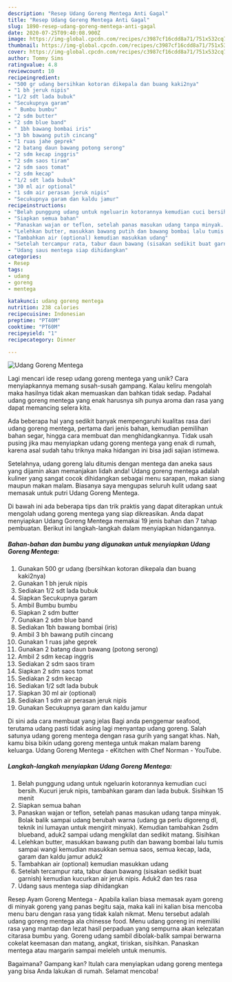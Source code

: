 ```yaml
---
description: "Resep Udang Goreng Mentega Anti Gagal"
title: "Resep Udang Goreng Mentega Anti Gagal"
slug: 1890-resep-udang-goreng-mentega-anti-gagal
date: 2020-07-25T09:40:08.900Z
image: https://img-global.cpcdn.com/recipes/c3987cf16cdd8a71/751x532cq70/udang-goreng-mentega-foto-resep-utama.jpg
thumbnail: https://img-global.cpcdn.com/recipes/c3987cf16cdd8a71/751x532cq70/udang-goreng-mentega-foto-resep-utama.jpg
cover: https://img-global.cpcdn.com/recipes/c3987cf16cdd8a71/751x532cq70/udang-goreng-mentega-foto-resep-utama.jpg
author: Tommy Sims
ratingvalue: 4.8
reviewcount: 10
recipeingredient:
- "500 gr udang bersihkan kotoran dikepala dan buang kaki2nya"
- "1 bh jeruk nipis"
- "1/2 sdt lada bubuk"
- "Secukupnya garam"
- " Bumbu bumbu"
- "2 sdm butter"
- "2 sdm blue band"
- " 1bh bawang bombai iris"
- "3 bh bawang putih cincang"
- "1 ruas jahe geprek"
- "2 batang daun bawang potong serong"
- "2 sdm kecap inggris"
- "2 sdm saos tiram"
- "2 sdm saos tomat"
- "2 sdm kecap"
- "1/2 sdt lada bubuk"
- "30 ml air optional"
- "1 sdm air perasan jeruk nipis"
- "Secukupnya garam dan kaldu jamur"
recipeinstructions:
- "Belah punggung udang untuk ngeluarin kotorannya kemudian cuci bersih. Kucuri jeruk nipis, tambahkan garam dan lada bubuk. Sisihkan 15 menit"
- "Siapkan semua bahan"
- "Panaskan wajan or teflon, setelah panas masukan udang tanpa minyak. Bolak balik sampai udang berubah warna (udang ga perlu digoreng dl, teknik ini lumayan untuk mengirit minyak). Kemudian tambahkan 2sdm blueband, aduk2 sampai udang mengkilat dan sedikit matang. Sisihkan"
- "Lelehkan butter, masukkan bawang putih dan bawang bombai lalu tumis sampai wangi kemudian masukkan semua saos, semua kecap, lada, garam dan kaldu jamur aduk2"
- "Tambahkan air (optional) kemudian masukkan udang"
- "Setelah tercampur rata, tabur daun bawang (sisakan sedikit buat garnish) kemudian kucurkan air jeruk nipis. Aduk2 dan tes rasa"
- "Udang saus mentega siap dihidangkan"
categories:
- Resep
tags:
- udang
- goreng
- mentega

katakunci: udang goreng mentega 
nutrition: 238 calories
recipecuisine: Indonesian
preptime: "PT40M"
cooktime: "PT60M"
recipeyield: "1"
recipecategory: Dinner

---
```



![Udang Goreng Mentega](https://img-global.cpcdn.com/recipes/c3987cf16cdd8a71/751x532cq70/udang-goreng-mentega-foto-resep-utama.jpg)

Lagi mencari ide resep udang goreng mentega yang unik? Cara menyiapkannya memang susah-susah gampang. Kalau keliru mengolah maka hasilnya tidak akan memuaskan dan bahkan tidak sedap. Padahal udang goreng mentega yang enak harusnya sih punya aroma dan rasa yang dapat memancing selera kita.

Ada beberapa hal yang sedikit banyak mempengaruhi kualitas rasa dari udang goreng mentega, pertama dari jenis bahan, kemudian pemilihan bahan segar, hingga cara membuat dan menghidangkannya. Tidak usah pusing jika mau menyiapkan udang goreng mentega yang enak di rumah, karena asal sudah tahu triknya maka hidangan ini bisa jadi sajian istimewa.

Setelahnya, udang goreng lalu ditumis dengan mentega dan aneka saus yang dijamin akan memanjakan lidah anda! Udang goreng mentega adalah kuliner yang sangat cocok dihidangkan sebagai menu sarapan, makan siang maupun makan malam. Biasanya saya mengupas seluruh kulit udang saat memasak untuk putri Udang Goreng Mentega.


Di bawah ini ada beberapa tips dan trik praktis yang dapat diterapkan untuk mengolah udang goreng mentega yang siap dikreasikan. Anda dapat menyiapkan Udang Goreng Mentega memakai 19 jenis bahan dan 7 tahap pembuatan. Berikut ini langkah-langkah dalam menyiapkan hidangannya.

<!--inarticleads1-->

##### Bahan-bahan dan bumbu yang digunakan untuk menyiapkan Udang Goreng Mentega:

1. Gunakan 500 gr udang (bersihkan kotoran dikepala dan buang kaki2nya)
1. Gunakan 1 bh jeruk nipis
1. Sediakan 1/2 sdt lada bubuk
1. Siapkan Secukupnya garam
1. Ambil  Bumbu bumbu
1. Siapkan 2 sdm butter
1. Gunakan 2 sdm blue band
1. Sediakan  1bh bawang bombai (iris)
1. Ambil 3 bh bawang putih cincang
1. Gunakan 1 ruas jahe geprek
1. Gunakan 2 batang daun bawang (potong serong)
1. Ambil 2 sdm kecap inggris
1. Sediakan 2 sdm saos tiram
1. Siapkan 2 sdm saos tomat
1. Sediakan 2 sdm kecap
1. Sediakan 1/2 sdt lada bubuk
1. Siapkan 30 ml air (optional)
1. Sediakan 1 sdm air perasan jeruk nipis
1. Gunakan Secukupnya garam dan kaldu jamur


Di sini ada cara membuat yang jelas Bagi anda penggemar seafood, terutama udang pasti tidak asing lagi menyantap udang goreng. Salah satunya udang goreng mentega dengan rasa gurih yang sangat khas. Nah, kamu bisa bikin udang goreng mentega untuk makan malam bareng keluarga. Udang Goreng Mentega - eKitchen with Chef Norman - YouTube. 

<!--inarticleads2-->

##### Langkah-langkah menyiapkan Udang Goreng Mentega:

1. Belah punggung udang untuk ngeluarin kotorannya kemudian cuci bersih. Kucuri jeruk nipis, tambahkan garam dan lada bubuk. Sisihkan 15 menit
1. Siapkan semua bahan
1. Panaskan wajan or teflon, setelah panas masukan udang tanpa minyak. Bolak balik sampai udang berubah warna (udang ga perlu digoreng dl, teknik ini lumayan untuk mengirit minyak). Kemudian tambahkan 2sdm blueband, aduk2 sampai udang mengkilat dan sedikit matang. Sisihkan
1. Lelehkan butter, masukkan bawang putih dan bawang bombai lalu tumis sampai wangi kemudian masukkan semua saos, semua kecap, lada, garam dan kaldu jamur aduk2
1. Tambahkan air (optional) kemudian masukkan udang
1. Setelah tercampur rata, tabur daun bawang (sisakan sedikit buat garnish) kemudian kucurkan air jeruk nipis. Aduk2 dan tes rasa
1. Udang saus mentega siap dihidangkan


Resep Ayam Goreng Mentega - Apabila kalian biasa memasak ayam goreng di minyak goreng yang panas begitu saja, maka kali ini kalian bisa mencoba menu baru dengan rasa yang tidak kalah nikmat. Menu tersebut adalah udang goreng mentega ala chinesse food. Menu udang goreng ini memiliki rasa yang mantap dan lezat hasil perpaduan yang sempurna akan kelezatan citarasa bumbu yang. Goreng udang sambil dibolak-balik sampai berwarna cokelat keemasan dan matang, angkat, tiriskan, sisihkan. Panaskan mentega atau margarin sampai meleleh untuk menumis. 

Bagaimana? Gampang kan? Itulah cara menyiapkan udang goreng mentega yang bisa Anda lakukan di rumah. Selamat mencoba!
